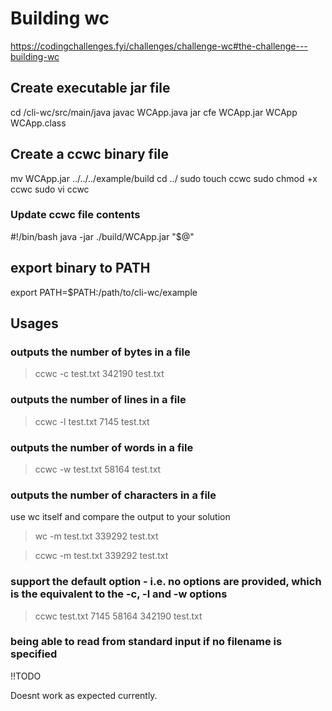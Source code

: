 #  Building wc
https://codingchallenges.fyi/challenges/challenge-wc#the-challenge---building-wc

## Create executable jar file
cd /cli-wc/src/main/java 
javac WCApp.java
jar cfe WCApp.jar WCApp WCApp.class

## Create a ccwc binary file
mv WCApp.jar ../../../example/build
cd ../
sudo touch ccwc 
sudo chmod +x ccwc
sudo vi ccwc 

### Update ccwc file contents 
#!/bin/bash
java -jar ./build/WCApp.jar "$@"

## export binary to PATH 
export PATH=$PATH:/path/to/cli-wc/example

## Usages 
### outputs the number of bytes in a file
>ccwc -c test.txt
342190 test.txt

### outputs the number of lines in a file
>ccwc -l test.txt
7145 test.txt

### outputs the number of words in a file
>ccwc -w test.txt
58164 test.txt

### outputs the number of characters in a file
use wc itself and compare the output to your solution
>wc -m test.txt
339292 test.txt

>ccwc -m test.txt
339292 test.txt

### support the default option - i.e. no options are provided, which is the equivalent to the -c, -l and -w options
>ccwc test.txt
7145   58164  342190 test.txt

### being able to read from standard input if no filename is specified
!!TODO 

Doesnt work as expected currently.